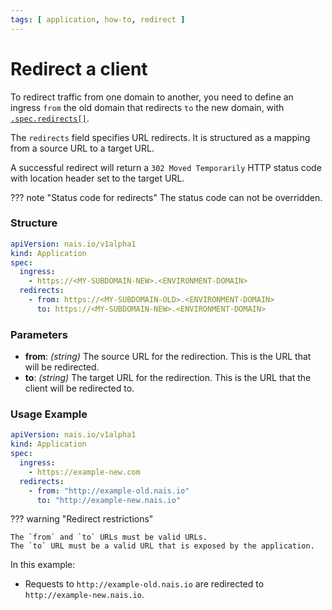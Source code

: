 ```yaml
---
tags: [ application, how-to, redirect ]
---
```


# Redirect a client

To redirect traffic from one domain to another, you need to define an ingress `from` the old domain that redirects `to` the
new domain, with [`.spec.redirects[]`](../reference/application-spec.md#redirects).

The `redirects` field specifies URL redirects. It is structured as a mapping from a source URL to a target URL.

A successful redirect will return a `302 Moved Temporarily` HTTP status code with location header set to the target URL.

??? note "Status code for redirects"
    The status code can not be overridden. 

### Structure

```yaml hl_lines="4-5" title=".nais/app.yaml"
apiVersion: nais.io/v1alpha1
kind: Application
spec:
  ingress:
    - https://<MY-SUBDOMAIN-NEW>.<ENVIRONMENT-DOMAIN>
  redirects:
    - from: https://<MY-SUBDOMAIN-OLD>.<ENVIRONMENT-DOMAIN>
      to: https://<MY-SUBDOMAIN-NEW>.<ENVIRONMENT-DOMAIN>
```

### Parameters

- **from**: *(string)* The source URL for the redirection. This is the URL that will be redirected. 
- **to**: *(string)* The target URL for the redirection. This is the URL that the client will be redirected to. 

### Usage Example

```yaml hl_lines="4-5" title=".nais/app.yaml"
apiVersion: nais.io/v1alpha1
kind: Application
spec:
  ingress:
    - https://example-new.com
  redirects:
    - from: "http://example-old.nais.io"
      to: "http://example-new.nais.io"
```

??? warning "Redirect restrictions"

    The `from` and `to` URLs must be valid URLs.
    The `to` URL must be a valid URL that is exposed by the application.

In this example:

- Requests to `http://example-old.nais.io` are redirected to `http://example-new.nais.io`. 